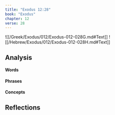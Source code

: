 ```yaml
---
title: "Exodus 12:28"
book: "Exodus"
chapter: 12
verse: 28
---
```

![[/Greek/Exodus/012/Exodus-012-028G.md#Text]]
![[/Hebrew/Exodus/012/Exodus-012-028H.md#Text]]

## Analysis

#### Words

#### Phrases

#### Concepts

## Reflections
